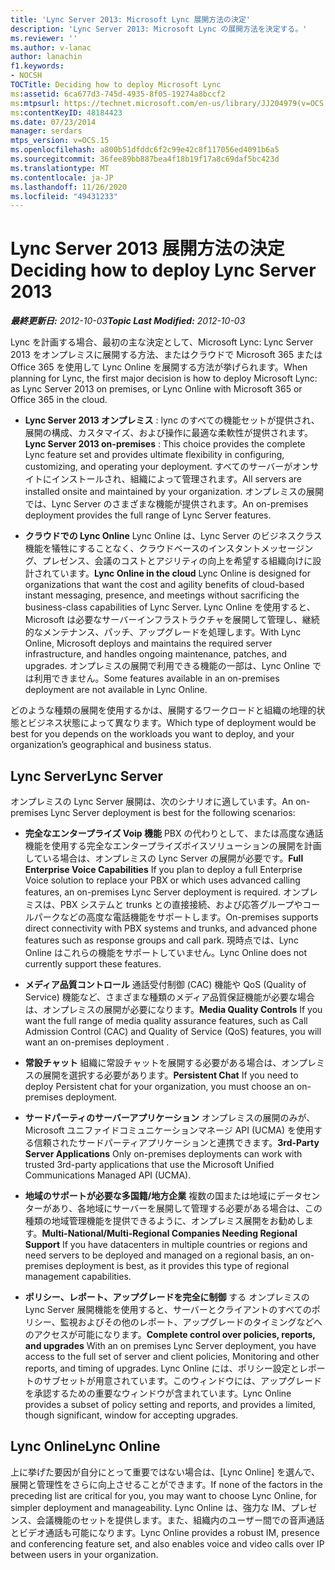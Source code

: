 ```yaml
---
title: 'Lync Server 2013: Microsoft Lync 展開方法の決定'
description: 'Lync Server 2013: Microsoft Lync の展開方法を決定する。'
ms.reviewer: ''
ms.author: v-lanac
author: lanachin
f1.keywords:
- NOCSH
TOCTitle: Deciding how to deploy Microsoft Lync
ms:assetid: 6ca677d3-745d-4935-8f05-19274a8bccf2
ms:mtpsurl: https://technet.microsoft.com/en-us/library/JJ204979(v=OCS.15)
ms:contentKeyID: 48184423
ms.date: 07/23/2014
manager: serdars
mtps_version: v=OCS.15
ms.openlocfilehash: a800b51dfddc6f2c99e42c8f117056ed4091b6a5
ms.sourcegitcommit: 36fee89bb887bea4f18b19f17a8c69daf5bc423d
ms.translationtype: MT
ms.contentlocale: ja-JP
ms.lasthandoff: 11/26/2020
ms.locfileid: "49431233"
---
```

# <a name="deciding-how-to-deploy-lync-server-2013"></a><span data-ttu-id="4dc80-103">Lync Server 2013 展開方法の決定</span><span class="sxs-lookup"><span data-stu-id="4dc80-103">Deciding how to deploy Lync Server 2013</span></span>

<div data-xmlns="http://www.w3.org/1999/xhtml">

<div class="topic" data-xmlns="http://www.w3.org/1999/xhtml" data-msxsl="urn:schemas-microsoft-com:xslt" data-cs="https://msdn.microsoft.com/">

<div data-asp="https://msdn2.microsoft.com/asp">



</div>

<div id="mainSection">

<div id="mainBody"><span data-ttu-id="4dc80-104">

<span> </span></span><span class="sxs-lookup"><span data-stu-id="4dc80-104">

<span> </span></span></span>

<span data-ttu-id="4dc80-105">_**最終更新日:** 2012-10-03_</span><span class="sxs-lookup"><span data-stu-id="4dc80-105">_**Topic Last Modified:** 2012-10-03_</span></span>

<span data-ttu-id="4dc80-106">Lync を計画する場合、最初の主な決定として、Microsoft Lync: Lync Server 2013 をオンプレミスに展開する方法、またはクラウドで Microsoft 365 または Office 365 を使用して Lync Online を展開する方法が挙げられます。</span><span class="sxs-lookup"><span data-stu-id="4dc80-106">When planning for Lync, the first major decision is how to deploy Microsoft Lync: as Lync Server 2013 on premises, or Lync Online with Microsoft 365 or Office 365 in the cloud.</span></span>

  - <span data-ttu-id="4dc80-107">**Lync Server 2013 オンプレミス** : lync のすべての機能セットが提供され、展開の構成、カスタマイズ、および操作に最適な柔軟性が提供されます。</span><span class="sxs-lookup"><span data-stu-id="4dc80-107">**Lync Server 2013 on-premises** : This choice provides the complete Lync feature set and provides ultimate flexibility in configuring, customizing, and operating your deployment.</span></span> <span data-ttu-id="4dc80-108">すべてのサーバーがオンサイトにインストールされ、組織によって管理されます。</span><span class="sxs-lookup"><span data-stu-id="4dc80-108">All servers are installed onsite and maintained by your organization.</span></span> <span data-ttu-id="4dc80-109">オンプレミスの展開では、Lync Server のさまざまな機能が提供されます。</span><span class="sxs-lookup"><span data-stu-id="4dc80-109">An on-premises deployment provides the full range of Lync Server features.</span></span>

  - <span data-ttu-id="4dc80-110">**クラウドでの Lync Online** Lync Online は、Lync Server のビジネスクラス機能を犠牲にすることなく、クラウドベースのインスタントメッセージング、プレゼンス、会議のコストとアジリティの向上を希望する組織向けに設計されています。</span><span class="sxs-lookup"><span data-stu-id="4dc80-110">**Lync Online in the cloud** Lync Online is designed for organizations that want the cost and agility benefits of cloud-based instant messaging, presence, and meetings without sacrificing the business-class capabilities of Lync Server.</span></span> <span data-ttu-id="4dc80-111">Lync Online を使用すると、Microsoft は必要なサーバーインフラストラクチャを展開して管理し、継続的なメンテナンス、パッチ、アップグレードを処理します。</span><span class="sxs-lookup"><span data-stu-id="4dc80-111">With Lync Online, Microsoft deploys and maintains the required server infrastructure, and handles ongoing maintenance, patches, and upgrades.</span></span> <span data-ttu-id="4dc80-112">オンプレミスの展開で利用できる機能の一部は、Lync Online では利用できません。</span><span class="sxs-lookup"><span data-stu-id="4dc80-112">Some features available in an on-premises deployment are not available in Lync Online.</span></span>

<span data-ttu-id="4dc80-113">どのような種類の展開を使用するかは、展開するワークロードと組織の地理的状態とビジネス状態によって異なります。</span><span class="sxs-lookup"><span data-stu-id="4dc80-113">Which type of deployment would be best for you depends on the workloads you want to deploy, and your organization’s geographical and business status.</span></span>

<div>

## <a name="lync-server"></a><span data-ttu-id="4dc80-114">Lync Server</span><span class="sxs-lookup"><span data-stu-id="4dc80-114">Lync Server</span></span>

<span data-ttu-id="4dc80-115">オンプレミスの Lync Server 展開は、次のシナリオに適しています。</span><span class="sxs-lookup"><span data-stu-id="4dc80-115">An on-premises Lync Server deployment is best for the following scenarios:</span></span>

  - <span data-ttu-id="4dc80-116">**完全なエンタープライズ Voip 機能**   PBX の代わりとして、または高度な通話機能を使用する完全なエンタープライズボイスソリューションの展開を計画している場合は、オンプレミスの Lync Server の展開が必要です。</span><span class="sxs-lookup"><span data-stu-id="4dc80-116">**Full Enterprise Voice Capabilities**   If you plan to deploy a full Enterprise Voice solution to replace your PBX or which uses advanced calling features, an on-premises Lync Server deployment is required.</span></span> <span data-ttu-id="4dc80-117">オンプレミスは、PBX システムと trunks との直接接続、および応答グループやコールパークなどの高度な電話機能をサポートします。</span><span class="sxs-lookup"><span data-stu-id="4dc80-117">On-premises supports direct connectivity with PBX systems and trunks, and advanced phone features such as response groups and call park.</span></span> <span data-ttu-id="4dc80-118">現時点では、Lync Online はこれらの機能をサポートしていません。</span><span class="sxs-lookup"><span data-stu-id="4dc80-118">Lync Online does not currently support these features.</span></span>

  - <span data-ttu-id="4dc80-119">**メディア品質コントロール**   通話受付制御 (CAC) 機能や QoS (Quality of Service) 機能など、さまざまな種類のメディア品質保証機能が必要な場合は、オンプレミスの展開が必要になります。</span><span class="sxs-lookup"><span data-stu-id="4dc80-119">**Media Quality Controls**   If you want the full range of media quality assurance features, such as Call Admission Control (CAC) and Quality of Service (QoS) features, you will want an on-premises deployment .</span></span>

  - <span data-ttu-id="4dc80-120">**常設チャット**   組織に常設チャットを展開する必要がある場合は、オンプレミスの展開を選択する必要があります。</span><span class="sxs-lookup"><span data-stu-id="4dc80-120">**Persistent Chat**   If you need to deploy Persistent chat for your organization, you must choose an on-premises deployment.</span></span>

  - <span data-ttu-id="4dc80-121">**サードパーティのサーバーアプリケーション**   オンプレミスの展開のみが、Microsoft ユニファイドコミュニケーションマネージ API (UCMA) を使用する信頼されたサードパーティアプリケーションと連携できます。</span><span class="sxs-lookup"><span data-stu-id="4dc80-121">**3rd-Party Server Applications**   Only on-premises deployments can work with trusted 3rd-party applications that use the Microsoft Unified Communications Managed API (UCMA).</span></span>

  - <span data-ttu-id="4dc80-122">**地域のサポートが必要な多国籍/地方企業**   複数の国または地域にデータセンターがあり、各地域にサーバーを展開して管理する必要がある場合は、この種類の地域管理機能を提供できるように、オンプレミス展開をお勧めします。</span><span class="sxs-lookup"><span data-stu-id="4dc80-122">**Multi-National/Multi-Regional Companies Needing Regional Support**   If you have datacenters in multiple countries or regions and need servers to be deployed and managed on a regional basis, an on-premises deployment is best, as it provides this type of regional management capabilities.</span></span>

  - <span data-ttu-id="4dc80-123">**ポリシー、レポート、アップグレードを完全に制御**   する  オンプレミスの Lync Server 展開機能を使用すると、サーバーとクライアントのすべてのポリシー、監視およびその他のレポート、アップグレードのタイミングなどへのアクセスが可能になります。</span><span class="sxs-lookup"><span data-stu-id="4dc80-123">**Complete control over policies, reports, and upgrades**   With an on premises Lync Server deployment, you have access to the full set of server and client policies, Monitoring and other reports, and timing of upgrades.</span></span> <span data-ttu-id="4dc80-124">Lync Online には、ポリシー設定とレポートのサブセットが用意されています。このウィンドウには、アップグレードを承認するための重要なウィンドウが含まれています。</span><span class="sxs-lookup"><span data-stu-id="4dc80-124">Lync Online provides a subset of policy setting and reports, and provides a limited, though significant, window for accepting upgrades.</span></span>

</div>

<div>

## <a name="lync-online"></a><span data-ttu-id="4dc80-125">Lync Online</span><span class="sxs-lookup"><span data-stu-id="4dc80-125">Lync Online</span></span>

<span data-ttu-id="4dc80-126">上に挙げた要因が自分にとって重要ではない場合は、[Lync Online] を選んで、展開と管理性をさらに向上させることができます。</span><span class="sxs-lookup"><span data-stu-id="4dc80-126">If none of the factors in the preceding list are critical for you, you may want to choose Lync Online, for simpler deployment and manageability.</span></span> <span data-ttu-id="4dc80-127">Lync Online は、強力な IM、プレゼンス、会議機能のセットを提供します。また、組織内のユーザー間での音声通話とビデオ通話も可能になります。</span><span class="sxs-lookup"><span data-stu-id="4dc80-127">Lync Online provides a robust IM, presence and conferencing feature set, and also enables voice and video calls over IP between users in your organization.</span></span>

<span data-ttu-id="4dc80-128"></div>

</div>

<span> </span>

</div>

</div>

</span><span class="sxs-lookup"><span data-stu-id="4dc80-128"></div>

</div>

<span> </span>

</div>

</div>

</span></span></div>
